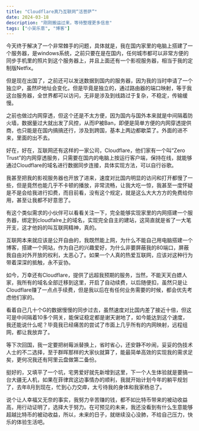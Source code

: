 ```yaml
---
title: "Cloudflare真乃互联网“活菩萨”"
date: 2024-03-18
description: "刚刚搬运过来，等待整理更多信息"
tags: ["小吴乐意", "博客"]
---
```


今天终于解决了一个非常棘手的问题，具体就是，我在国内家里的电脑上搭建了一个服务器，是windows系统，之前只要在是在国内，任何城市都可以非常方便的同步手机里的照片到这个服务器上，并且上面还有一个影视服务器，相当于我的定制版Netfix。

但是现在出国了，之前还可以发送数据到国内的服务器，因为我的当时申请了一个独立IP，虽然IP地址会变化，但是毕竟是独立的，通过路由器的端口映射，等于我这台服务器，全世界都可以访问，无非是涉及到线路过于复杂，不稳定，传输缓慢。

之前也做过内网穿透，但这个还是不太方便，因为国内与国外本来就是中间隔着防火墙，数据量过大就出发了风控，从而IP被Ban，即便是简单方便的内网穿透提供商，也只能是在国内搞搞还行，涉及到跨国，基本上两边都歇菜了。外面的进不来，里面的出不去。

好在，好在，互联网还有这样的一家公司，Cloudflare，他们家有一个叫“Zero Trust”的内网穿透服务，只需要在国内的电脑上按运行客户端，保持在线，就能够通过Cloudflare的域名进行数据同步连接，具体实现方法，可以自行谷歌。

我甚至把我的影视服务器也开放了进来，速度对比国内明显的访问和打开都慢了一些，但是竟然也能几乎不卡顿的播放，非常流畅，让我大吃一惊，我甚至一度怀疑是不是会给我进行扣费，而目前看，没有这个规定，就是这么大大方方的免费给你用，甚至让我都不好意思了。

有这个类似需求的小伙伴可以看看关注一下，完全能够实现家里的内网搭建一个服务器，绑定到cloudfalre上的域名，实现完全自主的建站，这简直就是省了一大笔开支，这才他妈的叫互联网精神，真的。

互联网本来就应该是公开自由的，我既然能上网，为什么不能自己用电脑搭建一个博客，搭建一个网站，作为自己的兴趣爱好，为什么非要屏蔽我的80端口，屏蔽我自由对外开放的权利，太恶心了。如果一个人真的热爱互联网，应该对这种行为带着深深的抵触，永不妥协。

如今，万幸还有Cloudflare，提供了远超我预期的服务，当然，不能天天白嫖人家，我所有的域名全部迁移到这里，开启了自动续费，以后随便扣，虽然只是让Cloudflare赚了一点点手续费，但是我以后在有任何业务需要的时候，都会优先考虑他们家的。

看着自己几十个G的数据慢慢的同步过去，虽然速度对比国内差了接近十倍，但这可是中间隔着10多个网关，能保证稳定都是谢天谢地了，如今能达到这个速度，我还能说什么呢？毕竟我已经痛苦的尝试了市面上几乎所有的内网映射，远程组网，都让我放弃了。

等下次回国，我一定要把树莓派替换上，省时省心，还安静不吵闹，妥妥的伪技术人士的不二选择，至于群晖那样的大家伙就算了，能最简单高效的实现我的需求足矣，更何况我还有阿里云盘做第二备份。

挺好的，又填平了一个坑，宅男爱好就先新增到这里，下一个人生体验就是要搞一台大疆无人机，如果在菲律宾这边事情办的顺利，我就开始计划今年的躺平规划了，去年8月到现在，忙到心力交瘁，太亏待我的身体和我家杨总了。

说个让人幸福又无奈的事实，我努力辛苦赚的钱，都不如比特币带来的被动收益高，用行动证明了，选择大于努力。在可预见的未来，我还没看到有什么生意能够超越比特币的被动收益，所以，未来的日子，就继续没心没肺，不给自己压力，快乐的体验生活吧。
